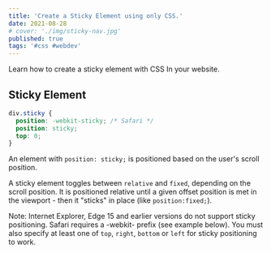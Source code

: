```yaml
---
title: 'Create a Sticky Element using only CSS.'
date: 2021-08-28
# cover: './img/sticky-nav.jpg'
published: true
tags: '#css #webdev'
---
```


<!-- # How TO - Sticky Element -->

Learn how to create a sticky element with CSS In your website.

## Sticky Element

```css
div.sticky {
  position: -webkit-sticky; /* Safari */
  position: sticky;
  top: 0;
}
```

An element with `position: sticky;` is positioned based on the user's scroll position.

A sticky element toggles between `relative` and `fixed`, depending on the scroll position. It is positioned relative until a given offset position is met in the viewport - then it "sticks" in place (like `position:fixed;`).

Note: Internet Explorer, Edge 15 and earlier versions do not support sticky positioning. Safari requires a -webkit- prefix (see example below). You must also specify at least one of `top`, `right`, `bottom` or `left` for sticky positioning to work.
